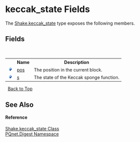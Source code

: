 # keccak_state Fields
 

The <a href="1ae1bd35-7a8a-534f-8493-83b37fccc479.md">Shake.keccak_state</a> type exposes the following members.


## Fields
&nbsp;<table><tr><th></th><th>Name</th><th>Description</th></tr><tr><td>![Public field](media/pubfield.gif "Public field")</td><td><a href="d082fe69-b5de-6f81-c103-d414d78bd124.md">pos</a></td><td>
The position in the current block.</td></tr><tr><td>![Public field](media/pubfield.gif "Public field")</td><td><a href="73e25a24-7c27-0d2a-b137-52711f99900f.md">s</a></td><td>
The state of the Keccak sponge function.</td></tr></table>&nbsp;
<a href="#keccak_state-fields">Back to Top</a>

## See Also


#### Reference
<a href="1ae1bd35-7a8a-534f-8493-83b37fccc479.md">Shake.keccak_state Class</a><br /><a href="21efb5f0-8611-9eaa-4575-81fa5c4164b4.md">PQnet.Digest Namespace</a><br />